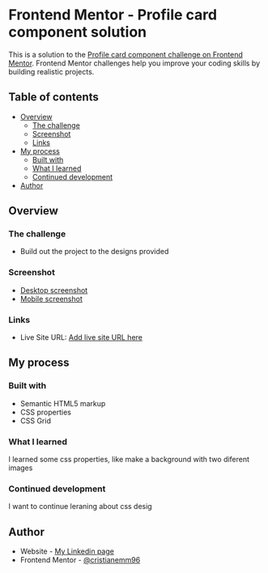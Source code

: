 # Frontend Mentor - Profile card component solution

This is a solution to the [Profile card component challenge on Frontend Mentor](https://www.frontendmentor.io/challenges/profile-card-component-cfArpWshJ). Frontend Mentor challenges help you improve your coding skills by building realistic projects. 

## Table of contents

- [Overview](#overview)
  - [The challenge](#the-challenge)
  - [Screenshot](#screenshot)
  - [Links](#links)
- [My process](#my-process)
  - [Built with](#built-with)
  - [What I learned](#what-i-learned)
  - [Continued development](#continued-development)
- [Author](#author)

## Overview

### The challenge

- Build out the project to the designs provided

### Screenshot

- [Desktop screenshot](/images/screenshot-desktop.png)
- [Mobile screenshot](/images/screenshot-mobile.png)



### Links

- Live Site URL: [Add live site URL here](https://profile-card-ch.herokuapp.com/)

## My process

### Built with

- Semantic HTML5 markup
- CSS  properties
- CSS Grid


### What I learned

I learned some css properties, like make a background with two diferent images

### Continued development

I want to continue leraning about css desig


## Author

- Website - [My Linkedin page](www.linkedin.com/in/cristian-emanuel-mariño96)
- Frontend Mentor - [@cristianemm96](https://www.frontendmentor.io/profile/cristianemm96)
